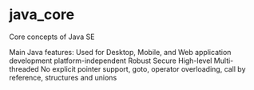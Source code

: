 # java_core

Core concepts of Java SE

Main Java features:
Used for Desktop, Mobile, and Web application development
platform-independent
Robust
Secure
High-level
Multi-threaded
No explicit pointer support, goto, operator overloading, call by reference, structures and unions


